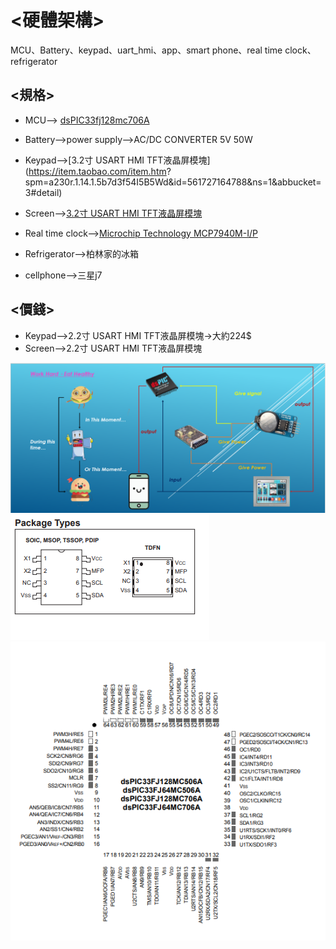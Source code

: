 # <硬體架構>
MCU、Battery、keypad、uart_hmi、app、smart phone、real time clock、refrigerator
## <規格>
*   MCU--> [dsPIC33fj128mc706A](http://ww1.microchip.com/downloads/en/DeviceDoc/70594d.pdf)
   
*   Battery-->power supply-->AC/DC CONVERTER 5V 50W
   
*   Keypad-->[3.2寸 USART HMI TFT液晶屏模塊] (https://item.taobao.com/item.htm?
spm=a230r.1.14.1.5b7d3f54I5B5Wd&id=561727164788&ns=1&abbucket=3#detail)

*   Screen-->[3.2寸 USART HMI TFT液晶屏模塊](https://item.taobao.com/item.htm?spm=a230r.1.14.1.5b7d3f54I5B5Wd&id=561727164788&ns=1&abbucket=3#detail)
   
*   Real time clock-->[Microchip Technology MCP7940M-I/P](http://ww1.microchip.com/downloads/en/devicedoc/20002292b.pdf)
   
*   Refrigerator-->柏林家的冰箱
   
*   cellphone-->三星j7

 
## <價錢>

*   Keypad-->2.2寸 USART HMI TFT液晶屏模塊->大約224$
*   Screen-->2.2寸 USART HMI TFT液晶屏模塊
   
  ![硬體架構](https://github.com/midterm2/fresh_food/blob/1105104230-RTC/image/%E7%A1%AC%E9%AB%94%E6%9E%B6%E6%A7%8B.png)
  ![RTC接線圖](https://github.com/midterm2/fresh_food/blob/1105104230-RTC/image/RTC%E6%8E%A5%E7%B7%9A%E5%9C%96.png) 
  ![dsPIC33fj128mc706A](https://github.com/midterm2/fresh_food/blob/1105104230-RTC/image/MCU%E6%8E%A5%E7%B7%9A%E5%9C%96.png)
